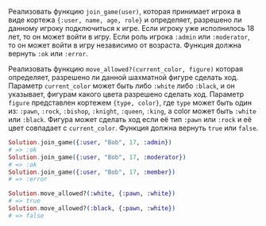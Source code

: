 
Реализовать функцию `join_game(user)`, которая принимает игрока в виде кортежа `{:user, name, age, role}` и определяет, разрешено ли данному игроку подключиться к игре. Если игроку уже исполнилось 18 лет, то он может войти в игру. Если роль игрока `:admin` или `:moderator`, то он может войти в игру независимо от возраста. Функция должна вернуть `:ok` или `:error`.

Реализовать функцию `move_allowed?(current_color, figure)` которая определяет, разрешено ли данной шахматной фигуре сделать ход. Параметр `current_color` может быть либо `:white` либо `:black`, и он указывает, фигурам какого цвета разрешено сделать ход. Параметр `figure` представлен кортежем `{type, color}`, где `type` может быть один из: `:pawn`, `:rock`, `:bishop`, `:knight`, `:queen`, `:king`, а color может быть `:white` или `:black`. Фигура может сделать ход если её тип `:pawn` или `:rock` и её цвет совпадает с `current_color`. Функция должна вернуть `true` или `false`.

```elixir
Solution.join_game({:user, "Bob", 17, :admin})
# => :ok
Solution.join_game({:user, "Bob", 17, :moderator})
# => :ok
Solution.join_game({:user, "Bob", 17, :member})
# => :error

Solution.move_allowed?(:white, {:pawn, :white})
# => true
Solution.move_allowed?(:black, {:pawn, :white})
# => false
```
